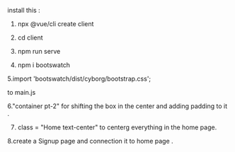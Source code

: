 install this :

1. npx @vue/cli create client 
2. cd client 
3. npm run serve 


4. npm i bootswatch

5.import 'bootswatch/dist/cyborg/bootstrap.css';

to main.js

6."container pt-2" for shifting the box in the center and adding padding to it .

7. class = "Home text-center" to centerg everything in the home page.

8.create a Signup page and connection it to home page .


 
